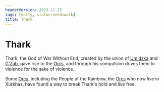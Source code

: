 ```yaml
---
headerVersion: 2023.11.25
tags: [deity, status/needswork]
title: Thark
---
```


# Thark

Thark, the God of War Without End, created by the union of [Umidzka](<../high-gods/umidzka.md>) and [G’Zab](<../high-gods/gzab.md>), gave rise to the [Orcs](<../../../species/children-of-the-embodied-gods/orcs/orcs.md>), and through his compulsion drives them to violence for the sake of violence. 

Some [Orcs](<../../../species/children-of-the-embodied-gods/orcs/orcs.md>), including the People of the Rainbow, the [Orcs](<../../../species/children-of-the-embodied-gods/orcs/orcs.md>) who now live in Xurkhaz, have found a way to break Thark's hold and live free. 


